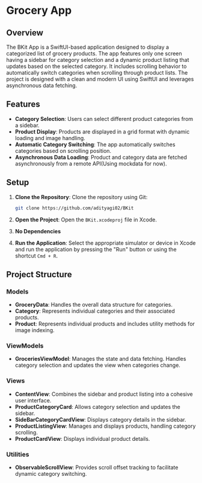 # Grocery App

## Overview

The BKit App is a SwiftUI-based application designed to display a categorized list of grocery products. The app features only one screen having a sidebar for category selection and a dynamic product listing that updates based on the selected category. It includes scrolling behavior to automatically switch categories when scrolling through product lists. The project is designed with a clean and modern UI using SwiftUI and leverages asynchronous data fetching.

## Features

- **Category Selection**: Users can select different product categories from a sidebar.
- **Product Display**: Products are displayed in a grid format with dynamic loading and image handling.
- **Automatic Category Switching**: The app automatically switches categories based on scrolling position.
- **Asynchronous Data Loading**: Product and category data are fetched asynchronously from a remote API(Using mockdata for now).

## Setup

1. **Clone the Repository**: Clone the repository using Git:
    ```bash
    git clone https://github.com/adityagi02/BKit
    ```

2. **Open the Project**: Open the `BKit.xcodeproj` file in Xcode.

3. **No Dependencies**

4. **Run the Application**: Select the appropriate simulator or device in Xcode and run the application by pressing the "Run" button or using the shortcut `Cmd + R`.

## Project Structure

### Models

- **GroceryData**: Handles the overall data structure for categories.
- **Category**: Represents individual categories and their associated products.
- **Product**: Represents individual products and includes utility methods for image indexing.

### ViewModels

- **GroceriesViewModel**: Manages the state and data fetching. Handles category selection and updates the view when categories change.

### Views

- **ContentView**: Combines the sidebar and product listing into a cohesive user interface.
- **ProductCategoryCard**: Allows category selection and updates the sidebar.
- **SideBarCategoryCardView**: Displays category details in the sidebar.
- **ProductListingView**: Manages and displays products, handling category scrolling.
- **ProductCardView**: Displays individual product details.

### Utilities

- **ObservableScrollView**: Provides scroll offset tracking to facilitate dynamic category switching.
